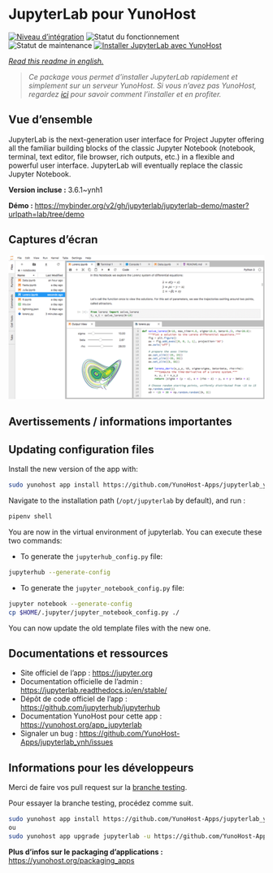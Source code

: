 <!--
N.B.: This README was automatically generated by https://github.com/YunoHost/apps/tree/master/tools/README-generator
It shall NOT be edited by hand.
-->

# JupyterLab pour YunoHost

[![Niveau d’intégration](https://dash.yunohost.org/integration/jupyterlab.svg)](https://dash.yunohost.org/appci/app/jupyterlab) ![Statut du fonctionnement](https://ci-apps.yunohost.org/ci/badges/jupyterlab.status.svg) ![Statut de maintenance](https://ci-apps.yunohost.org/ci/badges/jupyterlab.maintain.svg)
[![Installer JupyterLab avec YunoHost](https://install-app.yunohost.org/install-with-yunohost.svg)](https://install-app.yunohost.org/?app=jupyterlab)

*[Read this readme in english.](./README.md)*

> *Ce package vous permet d’installer JupyterLab rapidement et simplement sur un serveur YunoHost.
Si vous n’avez pas YunoHost, regardez [ici](https://yunohost.org/#/install) pour savoir comment l’installer et en profiter.*

## Vue d’ensemble

JupyterLab is the next-generation user interface for Project Jupyter offering all the familiar building blocks of the classic Jupyter Notebook (notebook, terminal, text editor, file browser, rich outputs, etc.) in a flexible and powerful user interface. JupyterLab will eventually replace the classic Jupyter Notebook.


**Version incluse :** 3.6.1~ynh1

**Démo :** https://mybinder.org/v2/gh/jupyterlab/jupyterlab-demo/master?urlpath=lab/tree/demo

## Captures d’écran

![Capture d’écran de JupyterLab](./doc/screenshots/jupyterlab.png)

## Avertissements / informations importantes

## Updating configuration files

Install the new version of the app with:

```bash
sudo yunohost app install https://github.com/YunoHost-Apps/jupyterlab_ynh/tree/testing  
```

Navigate to the installation path (`/opt/jupyterlab` by default), and run :

```bash
pipenv shell
```

You are now in the virtual environment of jupyterlab. You can execute these two commands:

- To generate the `jupyterhub_config.py` file:

```bash
jupyterhub --generate-config
```

- To generate the `jupyter_notebook_config.py` file:

```bash
jupyter notebook --generate-config
cp $HOME/.jupyter/jupyter_notebook_config.py ./
```

You can now update the old template files with the new one.

## Documentations et ressources

* Site officiel de l’app : <https://jupyter.org>
* Documentation officielle de l’admin : <https://jupyterlab.readthedocs.io/en/stable/>
* Dépôt de code officiel de l’app : <https://github.com/jupyterhub/jupyterhub>
* Documentation YunoHost pour cette app : <https://yunohost.org/app_jupyterlab>
* Signaler un bug : <https://github.com/YunoHost-Apps/jupyterlab_ynh/issues>

## Informations pour les développeurs

Merci de faire vos pull request sur la [branche testing](https://github.com/YunoHost-Apps/jupyterlab_ynh/tree/testing).

Pour essayer la branche testing, procédez comme suit.

``` bash
sudo yunohost app install https://github.com/YunoHost-Apps/jupyterlab_ynh/tree/testing --debug
ou
sudo yunohost app upgrade jupyterlab -u https://github.com/YunoHost-Apps/jupyterlab_ynh/tree/testing --debug
```

**Plus d’infos sur le packaging d’applications :** <https://yunohost.org/packaging_apps>